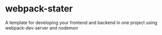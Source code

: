 # webpack-stater
A template for developing your frontend and backend in one project using webpack-dev-server and nodemon
